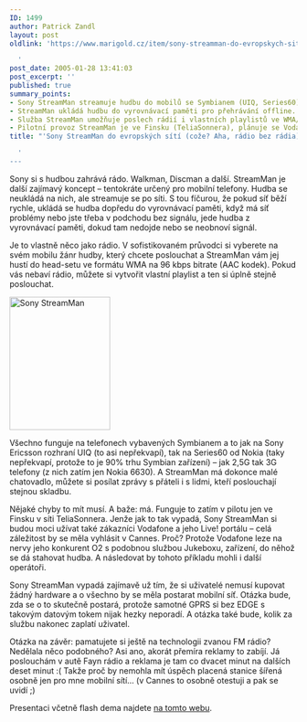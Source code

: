 ```yaml
---
ID: 1499
author: Patrick Zandl
layout: post
oldlink: 'https://www.marigold.cz/item/sony-streamman-do-evropskych-siti-coze-aha-radio-bez-radia

  '
post_date: 2005-01-28 13:41:03
post_excerpt: ''
published: true
summary_points:
- Sony StreamMan streamuje hudbu do mobilů se Symbianem (UIQ, Series60).
- StreamMan ukládá hudbu do vyrovnávací paměti pro přehrávání offline.
- Služba StreamMan umožňuje poslech rádií i vlastních playlistů ve WMA/AAC.
- Pilotní provoz StreamMan je ve Finsku (TeliaSonnera), plánuje se Vodafone.
title: "'Sony StreamMan do evropských sítí (cože? Aha, rádio bez rádia)"

  '
---
```


<p>Sony si s hudbou zahrává rádo. Walkman, Discman a další. StreamMan je další zajímavý koncept – tentokráte určený pro mobilní telefony. Hudba se neukládá na nich, ale streamuje se po síti. S tou fíčurou, že pokud síť běží rychle, ukládá se hudba dopředu do vyrovnávací paměti, když má síť problémy nebo jste třeba v podchodu bez signálu, jede hudba z vyrovnávací paměti, dokud tam nedojde nebo se neobnoví signál. </p>

<p>Je to vlastně něco jako rádio. V sofistikovaném průvodci si vyberete na svém mobilu žánr hudby, který chcete poslouchat a StreamMan vám jej hustí do head-setu ve formátu WMA na 96 kbps bitrate (AAC kodek). Pokud vás nebaví rádio, můžete si vytvořit vlastní playlist a ten si úplně stejně poslouchat. </p>

<div class="rightbox"><img src="/wp-content/uploads/1/20050128-streamman.gif" alt="Sony StreamMan" width="176" height="233" /></div>
<p>Všechno funguje na telefonech vybavených Symbianem a to jak na Sony Ericsson rozhraní UIQ (to asi nepřekvapí), tak na Series60 od Nokia (taky nepřekvapí, protože to je 90% trhu Symbian zařízení) – jak 2,5G tak 3G telefony (z nich zatím jen Nokia 6630). A StreamMan má dokonce malé chatovadlo, můžete si posílat zprávy s přáteli i s lidmi, kteří poslouchají stejnou skladbu. </p>

<p>Nějaké chyby to mít musí. A baže: má. Funguje to zatím v pilotu jen ve Finsku v síti TeliaSonnera. Jenže jak to tak vypadá, Sony StreamMan si budou moci užívat také zákazníci Vodafone a jeho Live! portálu – celá záležitost by se měla vyhlásit v Cannes. Proč? Protože Vodafone leze na nervy jeho konkurent O2 s podobnou službou Jukeboxu, zařízení, do něhož se dá stahovat hudba. A následovat by tohoto příkladu mohli i další operátoři. </p>

<p>Sony StreamMan vypadá zajímavě už tím, že si uživatelé nemusí kupovat žádný hardware a o všechno by se měla postarat mobilní síť. Otázka bude, zda se o to skutečně postará, protože samotné GPRS si bez EDGE s takovým datovým tokem nijak hezky neporadí. A otázka také bude, kolik za službu nakonec zaplatí uživatel. </p>

<p>Otázka na závěr: pamatujete si ještě na technologii zvanou FM rádio? Nedělala něco podobného? Asi ano, akorát přemíra reklamy to zabíjí. Já poslouchám v autě Fayn rádio a reklama je tam co dvacet minut na dalších deset minut :( Takže proč by nemohla mít úspěch placená stanice šířená osobně jen pro mne mobilní sítí&#8230; (v Cannes to osobně otestuji a pak se uvidí ;)</p>

<p>Presentaci včetně flash dema najdete <a href="http://www.sonynetservices.com/evo/web/stream/257_EN.5102A072196962">na tomto webu</a>.
</p>